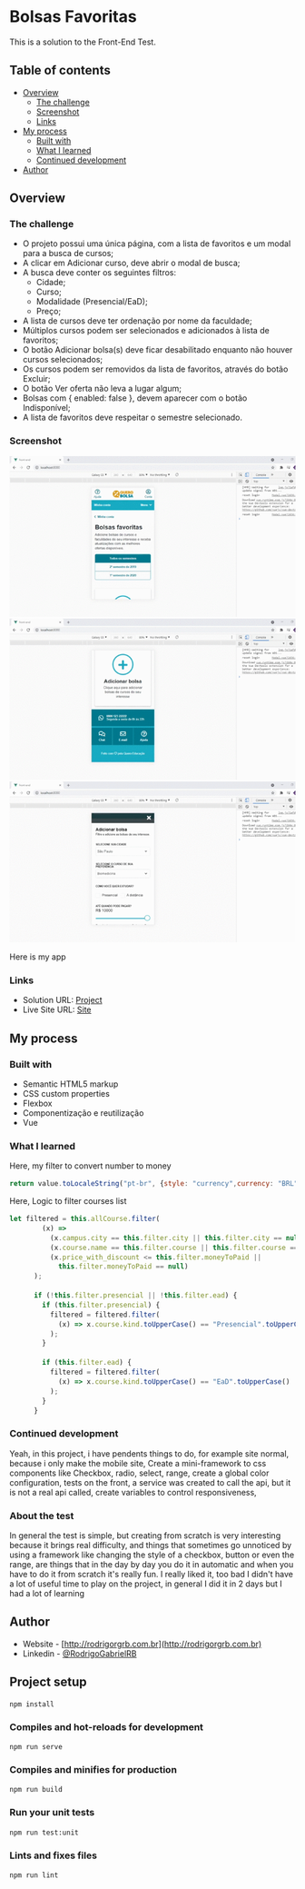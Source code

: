 # Bolsas Favoritas

This is a solution to the Front-End Test. 

## Table of contents

- [Overview](#overview)
  - [The challenge](#the-challenge)
  - [Screenshot](#screenshot)
  - [Links](#links)
- [My process](#my-process)
  - [Built with](#built-with)
  - [What I learned](#what-i-learned)
  - [Continued development](#continued-development)
- [Author](#author)


## Overview

### The challenge

- O projeto possui uma única página, com a lista de favoritos e um modal para a busca de cursos;
- A clicar em Adicionar curso, deve abrir o modal de busca;
- A busca deve conter os seguintes filtros:
  - Cidade;
  - Curso;
  - Modalidade (Presencial/EaD);
  - Preço;
- A lista de cursos deve ter ordenação por nome da faculdade;
- Múltiplos cursos podem ser selecionados e adicionados à lista de favoritos;
- O botão Adicionar bolsa(s) deve ficar desabilitado enquanto não houver cursos selecionados;
- Os cursos podem ser removidos da lista de favoritos, através do botão Excluir;
- O botão Ver oferta não leva a lugar algum;
- Bolsas com { enabled: false }, devem aparecer com o botão Indisponível;
- A lista de favoritos deve respeitar o semestre selecionado.

### Screenshot

![](https://github.com/RodrigoGabrielRB/BolsaFavorite/blob/main/gifs/image1.gif?raw=true)
![](https://github.com/RodrigoGabrielRB/BolsaFavorite/blob/main/gifs/image2.gif?raw=true)
![](https://github.com/RodrigoGabrielRB/BolsaFavorite/blob/main/gifs/image3.gif?raw=true)

Here is my app

### Links

- Solution URL: [Project](https://github.com/RodrigoGabrielRB/BolsaFavorite/tree/main/front-end)
- Live Site URL: [Site](http://rodrigorgrb.com.br/100days/013/)

## My process


### Built with

- Semantic HTML5 markup
- CSS custom properties
- Flexbox
- Componentização e reutilização
- Vue

### What I learned

Here, my filter to convert number to money
```js
return value.toLocaleString("pt-br", {style: "currency",currency: "BRL",});
```

Here, Logic to filter courses list
```js
let filtered = this.allCourse.filter(
        (x) =>
          (x.campus.city == this.filter.city || this.filter.city == null) &&
          (x.course.name == this.filter.course || this.filter.course == null) &&
          (x.price_with_discount <= this.filter.moneyToPaid ||
            this.filter.moneyToPaid == null)
      );

      if (!this.filter.presencial || !this.filter.ead) {
        if (this.filter.presencial) {
          filtered = filtered.filter(
            (x) => x.course.kind.toUpperCase() == "Presencial".toUpperCase()
          );
        }

        if (this.filter.ead) {
          filtered = filtered.filter(
            (x) => x.course.kind.toUpperCase() == "EaD".toUpperCase()
          );
        }
      }
```
### Continued development

Yeah, in this project, i have pendents things to do, for example site normal, because i only make the mobile site, Create a mini-framework to css components like Checkbox, radio, select, range, create a global color configuration, tests on the front, a service was created to call the api, but it is not a real api called, create variables to control responsiveness,

### About the test
In general the test is simple, but creating from scratch is very interesting because it brings real difficulty, and things that sometimes go unnoticed by using a framework like changing the style of a checkbox, button or even the range, are things that in the day by day you do it in automatic and when you have to do it from scratch it's really fun.
I really liked it, too bad I didn't have a lot of useful time to play on the project, in general I did it in 2 days but I had a lot of learning


## Author

- Website - [http://rodrigorgrb.com.br](http://rodrigorgrb.com.br)
- Linkedin - [@RodrigoGabrielRB](https://www.linkedin.com/in/rodrigorgrb/)


## Project setup
```
npm install
```

### Compiles and hot-reloads for development
```
npm run serve
```

### Compiles and minifies for production
```
npm run build
```

### Run your unit tests
```
npm run test:unit
```

### Lints and fixes files
```
npm run lint
```

